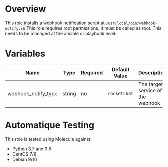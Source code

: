 # Overview
This role installs a webhook notification script at `/usr/local/bin/webhook-notify.sh`
This role requires root permissions. It must be called as root. This needs to be managed at the ansible or playbook level.



# Variables

| Name  | Type | Required | Default Value | Description |
| ----- | ---- | -------- | ------------- | ----------- |
| webhook_notify_type | string | no | `rocketchat` | The target service of the webhook |

# Automatique Testing

This role is tested using Molecule against:
- Python 3.7 and 3.8
- CentOS 7/8
- Debian 9/10
